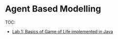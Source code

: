 # Agent Based Modelling

TOC:
  - [Lab 1: Basics of Game of Life implemented in Java](lab1/README.md)
